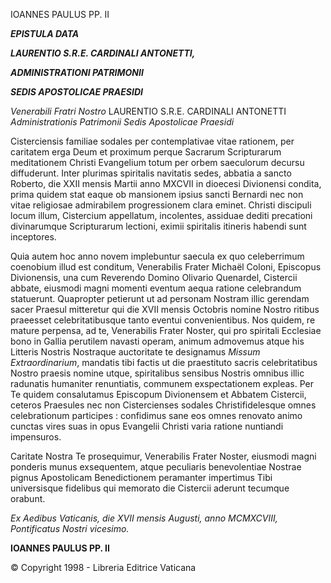 IOANNES PAULUS PP. II

***EPISTULA DATA***

***LAURENTIO S.R.E. CARDINALI ANTONETTI,***

***ADMINISTRATIONI PATRIMONII***

***SEDIS APOSTOLICAE PRAESIDI***

*Venerabili Fratri Nostro* LAURENTIO S.R.E. CARDINALI ANTONETTI *Administrationis Patrimonii Sedis Apostolicae Praesidi*

Cisterciensis familiae sodales per contemplativae vitae rationem, per caritatem erga Deum et proximum perque Sacrarum Scripturarum meditationem Christi Evangelium totum per orbem saeculorum decursu diffuderunt. Inter plurimas spiritalis navitatis sedes, abbatia a sancto Roberto, die XXII mensis Martii anno MXCVII in dioecesi Divionensi condita, prima quidem stat eaque ob mansionem ipsius sancti Bernardi nec non vitae religiosae admirabilem progressionem clara eminet. Christi discipuli locum illum, Cistercium appellatum, incolentes, assiduae dediti precationi divinarumque Scripturarum lectioni, eximii spiritalis itineris habendi sunt inceptores.

Quia autem hoc anno novem implebuntur saecula ex quo celeberrimum coenobium illud est conditum, Venerabilis Frater Michaël Coloni, Episcopus Divionensis, una cum Reverendo Domino Olivario Quenardel, Cistercii abbate, eiusmodi magni momenti eventum aequa ratione celebrandum statuerunt. Quapropter petierunt ut ad personam Nostram illic gerendam sacer Praesul mitteretur qui die XVII mensis Octobris nomine Nostro ritibus praeesset celebritatibusque tanto eventui convenientibus. Nos quidem, re mature perpensa, ad te, Venerabilis Frater Noster, qui pro spiritali Ecclesiae bono in Gallia perutilem navasti operam, animum admovemus atque his Litteris Nostris Nostraque auctoritate te designamus *Missum Extraordinarium*, mandatis tibi factis ut die praestituto sacris celebritatibus Nostro praesis nomine utque, spiritalibus sensibus Nostris omnibus illic radunatis humaniter renuntiatis, communem exspectationem expleas. Per Te quidem consalutamus Episcopum Divionensem et Abbatem Cistercii, ceteros Praesules nec non Cistercienses sodales Christifidelesque omnes celebrationum participes : confidimus sane eos omnes renovato animo cunctas vires suas in opus Evangelii Christi varia ratione nuntiandi impensuros.

Caritate Nostra Te prosequimur, Venerabilis Frater Noster, eiusmodi magni ponderis munus exsequentem, atque peculiaris benevolentiae Nostrae pignus Apostolicam Benedictionem peramanter impertimus Tibi universisque fidelibus qui memorato die Cistercii aderunt tecumque orabunt.

*Ex Aedibus Vaticanis, die XVII mensis Augusti, anno MCMXCVIII, Pontificatus Nostri vicesimo.*

**IOANNES PAULUS PP. II**

© Copyright 1998 - Libreria Editrice Vaticana